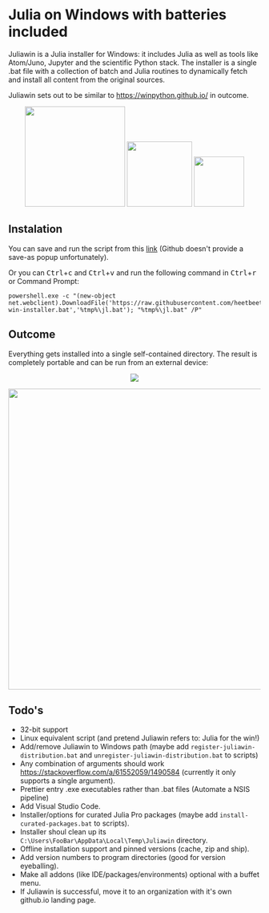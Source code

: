 # Julia on Windows with batteries included
Juliawin is a Julia installer for Windows: it includes Julia as well as tools like Atom/Juno, Jupyter and the scientific Python stack. The installer is a single .bat file with a collection of batch and Julia routines to dynamically fetch and install all content from the original sources.

Juliawin sets out to be similar to https://winpython.github.io/ in outcome.

<p align="center">
  <img src="https://upload.wikimedia.org/wikipedia/commons/thumb/1/1f/Julia_Programming_Language_Logo.svg/220px-Julia_Programming_Language_Logo.svg.png" width="200" />
  <img src="https://avatars2.githubusercontent.com/u/8275281?v=4" width="130" /> 
  <img src="https://upload.wikimedia.org/wikipedia/commons/thumb/3/38/Jupyter_logo.svg/250px-Jupyter_logo.svg.png" width="100" />
</p>

## Instalation

You can save and run the script from this <a href="https://raw.githubusercontent.com/heetbeet/juliawin/master/julia-win-installer.bat" download>link</a> (Github doesn't provide a save-as popup unfortunately).

Or you can <kbd>Ctrl</kbd>+<kbd>c</kbd> and <kbd>Ctrl</kbd>+<kbd>v</kbd> and run the following command in <kbd>Ctrl</kbd>+<kbd>r</kbd> or Command Prompt:
```
powershell.exe -c "(new-object net.webclient).DownloadFile('https://raw.githubusercontent.com/heetbeet/juliawin/master/julia-win-installer.bat','%tmp%\jl.bat'); "%tmp%\jl.bat" /P"
```

## Outcome

Everything gets installed into a single self-contained directory. The result is completely portable and can be run from an external device:

<p align="center">
 <img src="https://github.com/heetbeet/juliawin/raw/master/images/example-prompt.png"  /> 
</p>  
<p align="center">
<img src="https://github.com/heetbeet/juliawin/raw/master/images/example-usage.png" width="600" /> 
</p>

## Todo's

* 32-bit support
* Linux equivalent script (and pretend Juliawin refers to: Julia for the win!)
* Add/remove Juliawin to Windows path (maybe add `register-juliawin-distribution.bat` and `unregister-juliawin-distribution.bat` to scripts)
* Any combination of arguments should work https://stackoverflow.com/a/61552059/1490584 (currently it only supports a single argument).
* Prettier entry .exe executables rather than .bat files (Automate a NSIS pipeline)
* Add Visual Studio Code.
* Installer/options for curated Julia Pro packages (maybe add `install-curated-packages.bat` to scripts).
* Installer shoul clean up its `C:\Users\FooBar\AppData\Local\Temp\Juliawin` directory.
* Offline installation support and pinned versions (cache, zip and ship).
* Add version numbers to program directories (good for version eyeballing).
* Make all addons (like IDE/packages/environments) optional with a buffet menu.
* If Juliawin is successful, move it to an organization with it's own github.io landing page.
